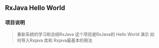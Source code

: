 ## RxJava Hello World

### 项目说明
> 重新系统的学习和总结RxJava  这个项目是RxJava的 Hello World 演示 如何导入Rxjava 库和 Rxjava最基本的用法
